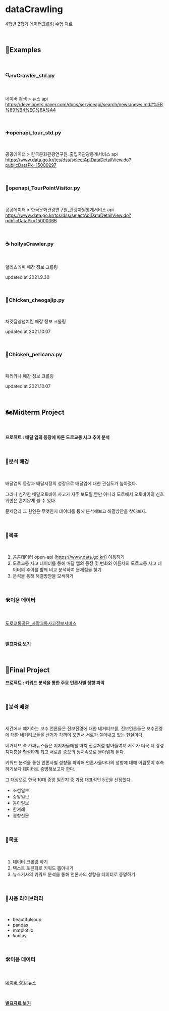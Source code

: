 # dataCrawling

4학년 2학기 데이터크롤링 수업 자료

<br/>

## 📄Examples

<br/>

### 🔍nvCrawler_std.py

<br/>

네이버 검색 > 뉴스 api
https://developers.naver.com/docs/serviceapi/search/news/news.md#%EB%89%B4%EC%8A%A4

<br/>

### ✈openapi_tour_std.py

<br/>

공공데이터 > 한국문화관광연구원_출입국관광통계서비스 api
https://www.data.go.kr/tcs/dss/selectApiDataDetailView.do?publicDataPk=15000297

<br/>

### 🛬openapi_TourPointVisitor.py

<br/>

공공데이터 > 한국문화관광연구원_관광자원통계서비스 api
https://www.data.go.kr/tcs/dss/selectApiDataDetailView.do?publicDataPk=15000366

<br/>

### ☕ hollysCrawler.py

<br/>

할리스커피 매장 정보 크롤링

updated at 2021.9.30

<br/>

### 🍗Chicken_cheogajip.py

<br/>

처갓집양념치킨 매장 정보 크롤링

updated at 2021.10.07

<br/>

### 🍗Chicken_pericana.py

<br/>

페리카나 매장 정보 크롤링

updated at 2021.10.07

<br/>

## 🏍Midterm Project

<br/>

**프로젝트 : 배달 앱의 등장에 따른 도로교통 사고 추이 분석**

<br/>

### 🧐분석 배경

<br/>

배달앱의 등장과 배달시장의 성장으로 배달업에 대한 관심도가 높아졌다. 

그러나 심각한 배달오토바이 사고가 자주 보도될 뿐만 아니라 도로에서 오토바이의 신호위반은 흔치않게 볼 수 있다.

문제점과 그 원인은 무엇인지 데이터를 통해 분석해보고 해결방안을 찾아보자.

<br/>

### 🧭목표

<br/>

1. 공공데이터 open-api (https://www.data.go.kr/) 이용하기
2. 도로교통 사고 데이터를 통해 배달 앱의 등장 및 변화와 이륜차의 도로교통 사고 데이터의 추이를 함께 비교 분석하여 문제점을 찾기 
3. 분석을 통해 해결방안을 모색하기

<br/>

### 🛠이용 데이터

<br/>

[도로교통공단_사망교통사고정보서비스](https://www.data.go.kr/tcs/dss/selectApiDataDetailView.do?publicDataPk=15059126)

<br/>

**[발표자료 보기](./Midterm/midtermProjectPT.pdf)**

<br/>

## 📰Final Project



**프로젝트 : 키워드 분석을 통한 주요 언론사별 성향 파악**

<br/>

### 🧐분석 배경

<br/>

세간에서 얘기하는 보수 언론들은 진보진영에 대한 네거티브를, 진보언론들은 보수진영에 대한 네거티브들을 선거가 가까이 오면서 서로가 쏟아내고 있는 현실이다.

네거티브 속 가짜뉴스들은 지지자들에겐 마치 진실처럼 받아들여져 서로가 더욱 더 강성 지지층을 형성하게 되고 서로를 증오의 정치속으로 몰아넣게 된다.

키워드 분석을 통한 언론사별 성향을 파악해 언론사들마다의 성향에 대해 어렴풋이 추측하기보다 데이터로 증명해보고자 한다. 

그 대상으로 한국 10대 중앙 일간지 중 가장 대표적인 5곳을 선정했다.

- 조선일보
- 중앙일보
- 동아일보
- 한겨레
- 경향신문

<br/>

### 🧭목표

<br/>

1. 데이터 크롤링 하기
2. 텍스트 토큰화로 키워드 뽑아내기
3. 뉴스기사의 키워드 분석을 통해 언론사의 성향을 데이터로 증명하기

<br/>

### 📖사용 라이브러리

<br/>

- beautifulsoup 
- pandas
- matplotlib
- konlpy

<br/>

### 🛠이용 데이터

<br/>

[네이버 랭킹 뉴스](https://news.naver.com/main/ranking/popularDay.naver)

<br/>

**[발표자료 보기](./Final/finalProjectPT.pdf)**

<br/>